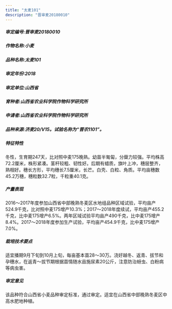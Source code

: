 ```yaml
---
title: "太麦101"
description: "晋审麦20180010"
---
```

##### 审定编号:晋审麦20180010

##### 作物名称:小麦

##### 品种名称:太麦101

##### 审定年份:2018

##### 审定单位:山西省

##### 育种者:山西省农业科学院作物科学研究所

##### 申请者:山西省农业科学院作物科学研究所

##### 品种来源:济麦20/V15。试验名称为“晋农1101”。

##### 特征特性
冬性，生育期247天，比对照中麦175晚熟。幼苗半匍匐，分蘖力较强。平均株高72.2厘米，株形紧凑。茎秆较粗、韧性好。后期有蜡质，旗叶上冲，穗层整齐，熟相好。穗长方形，平均穗长7.5厘米，长芒。白壳、白粒、角质。平均亩穗数45.2万穗，穗粒数32.7粒，千粒重40.1克。

##### 产量表现
2016～2017年度参加山西省中部晚熟冬麦区水地组品种区域试验，平均亩产524.9千克，比对照中麦175增产10.3%；2017～2018年度续试，平均亩产455.2千克，比中麦175增产6.5%。两年区域试验平均亩产490千克，比中麦175增产8.4%。2017～2018年度参加生产试验，平均亩产454.9千克，比中麦175增产7.0%。

##### 栽培技术要点
适宜播期9月下旬到10月上旬，每亩基本苗28～30万。浇好越冬、返青、拔节和孕穗水，在返青～拔节期根据苗情随水亩施尿素20公斤，注意防治蚜虫、白粉病等病虫害。

##### 审定意见
该品种符合山西省小麦品种审定标准，通过审定。适宜在山西省中部晚熟冬麦区中高水肥地种植。

